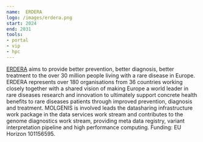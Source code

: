 ```yaml
---
name:  ERDERA
logo: /images/erdera.png 
start: 2024
end: 2031
tools:
- portal
- vip
- hpc
---
```

[ERDERA](https://erdera.org/) aims to provide better prevention, better diagnosis, better treatment to the over 30 million people living with a rare disease in 
Europe. ERDERA represents over 180 organisations from 36 countries working closely together with a shared vision of making Europe a world leader in rare diseases 
research and innovation to ultimately support concrete health benefits to rare diseases patients through improved prevention, diagnosis and treatment. 
MOLGENIS is involved leads the datasharing infrastructure work package in the data services work stream and contributes to the genome diagnostics work 
stream, providing meta data registry, variant interpretation pipeline and high performance computing. Funding: EU Horizon 101156595.